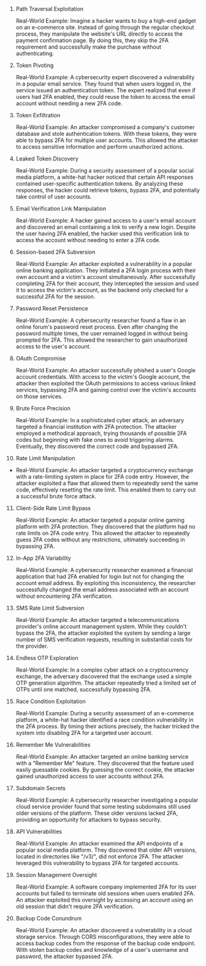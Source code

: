 1. Path Traversal Exploitation

    Real-World Example: Imagine a hacker wants to buy a high-end gadget on an e-commerce site. Instead of going through the regular checkout process, they manipulate the website's URL directly to access the payment confirmation page. By doing this, they skip the 2FA requirement and successfully make the purchase without authenticating.

2. Token Pivoting

    Real-World Example: A cybersecurity expert discovered a vulnerability in a popular email service. They found that when users logged in, the service issued an authentication token. The expert realized that even if users had 2FA enabled, they could reuse the token to access the email account without needing a new 2FA code.

3. Token Exfiltration

    Real-World Example: An attacker compromised a company's customer database and stole authentication tokens. With these tokens, they were able to bypass 2FA for multiple user accounts. This allowed the attacker to access sensitive information and perform unauthorized actions.

4. Leaked Token Discovery

    Real-World Example: During a security assessment of a popular social media platform, a white-hat hacker noticed that certain API responses contained user-specific authentication tokens. By analyzing these responses, the hacker could retrieve tokens, bypass 2FA, and potentially take control of user accounts.

5. Email Verification Link Manipulation

    Real-World Example: A hacker gained access to a user's email account and discovered an email containing a link to verify a new login. Despite the user having 2FA enabled, the hacker used this verification link to access the account without needing to enter a 2FA code.

6. Session-based 2FA Subversion

    Real-World Example: An attacker exploited a vulnerability in a popular online banking application. They initiated a 2FA login process with their own account and a victim's account simultaneously. After successfully completing 2FA for their account, they intercepted the session and used it to access the victim's account, as the backend only checked for a successful 2FA for the session.

7. Password Reset Persistence

    Real-World Example: A cybersecurity researcher found a flaw in an online forum's password reset process. Even after changing the password multiple times, the user remained logged in without being prompted for 2FA. This allowed the researcher to gain unauthorized access to the user's account.

8. OAuth Compromise

    Real-World Example: An attacker successfully phished a user's Google account credentials. With access to the victim's Google account, the attacker then exploited the OAuth permissions to access various linked services, bypassing 2FA and gaining control over the victim's accounts on those services.

9. Brute Force Precision

    Real-World Example: In a sophisticated cyber attack, an adversary targeted a financial institution with 2FA protection. The attacker employed a methodical approach, trying thousands of possible 2FA codes but beginning with fake ones to avoid triggering alarms. Eventually, they discovered the correct code and bypassed 2FA.

10. Rate Limit Manipulation
- Real-World Example: An attacker targeted a cryptocurrency exchange with a rate-limiting system in place for 2FA code entry. However, the attacker exploited a flaw that allowed them to repeatedly send the same code, effectively resetting the rate limit. This enabled them to carry out a successful brute force attack.

11. Client-Side Rate Limit Bypass

    Real-World Example: An attacker targeted a popular online gaming platform with 2FA protection. They discovered that the platform had no rate limits on 2FA code entry. This allowed the attacker to repeatedly guess 2FA codes without any restrictions, ultimately succeeding in bypassing 2FA.

12. In-App 2FA Variability

    Real-World Example: A cybersecurity researcher examined a financial application that had 2FA enabled for login but not for changing the account email address. By exploiting this inconsistency, the researcher successfully changed the email address associated with an account without encountering 2FA verification.

13. SMS Rate Limit Subversion

    Real-World Example: An attacker targeted a telecommunications provider's online account management system. While they couldn't bypass the 2FA, the attacker exploited the system by sending a large number of SMS verification requests, resulting in substantial costs for the provider.

14. Endless OTP Exploration

    Real-World Example: In a complex cyber attack on a cryptocurrency exchange, the adversary discovered that the exchange used a simple OTP generation algorithm. The attacker repeatedly tried a limited set of OTPs until one matched, successfully bypassing 2FA.

15. Race Condition Exploitation

    Real-World Example: During a security assessment of an e-commerce platform, a white-hat hacker identified a race condition vulnerability in the 2FA process. By timing their actions precisely, the hacker tricked the system into disabling 2FA for a targeted user account.

16. Remember Me Vulnerabilities

    Real-World Example: An attacker targeted an online banking service with a "Remember Me" feature. They discovered that the feature used easily guessable cookies. By guessing the correct cookie, the attacker gained unauthorized access to user accounts without 2FA.

17. Subdomain Secrets

    Real-World Example: A cybersecurity researcher investigating a popular cloud service provider found that some testing subdomains still used older versions of the platform. These older versions lacked 2FA, providing an opportunity for attackers to bypass security.

18. API Vulnerabilities

    Real-World Example: An attacker examined the API endpoints of a popular social media platform. They discovered that older API versions, located in directories like "/v3/", did not enforce 2FA. The attacker leveraged this vulnerability to bypass 2FA for targeted accounts.

19. Session Management Oversight

    Real-World Example: A software company implemented 2FA for its user accounts but failed to terminate old sessions when users enabled 2FA. An attacker exploited this oversight by accessing an account using an old session that didn't require 2FA verification.

20. Backup Code Conundrum

    Real-World Example: An attacker discovered a vulnerability in a cloud storage service. Through CORS misconfigurations, they were able to access backup codes from the response of the backup code endpoint. With stolen backup codes and knowledge of a user's username and password, the attacker bypassed 2FA.
